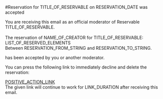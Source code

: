 #Reservation for TITLE_OF_RESERVABLE on RESERVATION_DATE was accepted

You are receiving this email as an official moderator of Reservable TITLE_OF_RESERVABLE.<br><br>
The reservation of NAME_OF_CREATOR for TITLE_OF_RESERVABLE:
<br>
LIST_OF_RESERVED_ELEMENTS
<br>
Between RESERVATION_FROM_STRING and RESERVATION_TO_STRING.
<br> 
 
 has been accepted by you or another moderator.<br>

You can press the following link to immediately decline and delete the reservation:<br>

[POSITIVE_ACTION_LINK](POSITIVE_ACTION_LINK)
<br>
The given link will continue to work for LINK_DURATION after receiving this email.